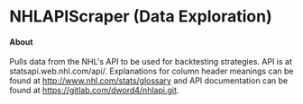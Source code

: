 # NHLAPIScraper (Data Exploration)

#### About
Pulls data from the NHL's API to be used for backtesting strategies. API is at
statsapi.web.nhl.com/api/. Explanations for column header meanings can be found
at http://www.nhl.com/stats/glossary and API documentation can be found at
https://gitlab.com/dword4/nhlapi.git.
